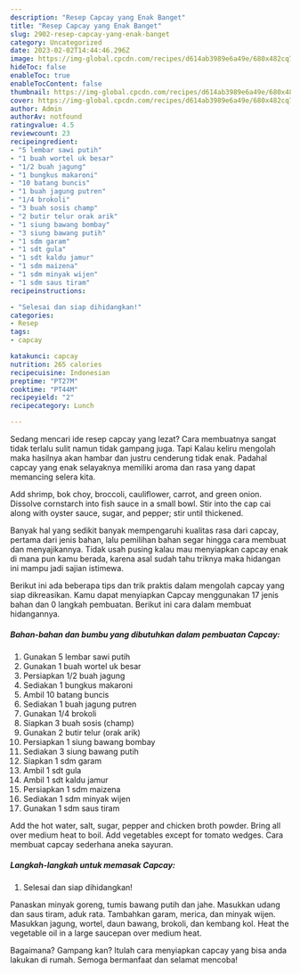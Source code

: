 ```yaml
---
description: "Resep Capcay yang Enak Banget"
title: "Resep Capcay yang Enak Banget"
slug: 2902-resep-capcay-yang-enak-banget
category: Uncategorized
date: 2023-02-02T14:44:46.296Z
image: https://img-global.cpcdn.com/recipes/d614ab3989e6a49e/680x482cq70/capcay-foto-resep-utama.jpg
hideToc: false
enableToc: true
enableTocContent: false
thumbnail: https://img-global.cpcdn.com/recipes/d614ab3989e6a49e/680x482cq70/capcay-foto-resep-utama.jpg
cover: https://img-global.cpcdn.com/recipes/d614ab3989e6a49e/680x482cq70/capcay-foto-resep-utama.jpg
author: Admin
authorAv: notfound
ratingvalue: 4.5
reviewcount: 23
recipeingredient:
- "5 lembar sawi putih"
- "1 buah wortel uk besar"
- "1/2 buah jagung"
- "1 bungkus makaroni"
- "10 batang buncis"
- "1 buah jagung putren"
- "1/4 brokoli"
- "3 buah sosis champ"
- "2 butir telur orak arik"
- "1 siung bawang bombay"
- "3 siung bawang putih"
- "1 sdm garam"
- "1 sdt gula"
- "1 sdt kaldu jamur"
- "1 sdm maizena"
- "1 sdm minyak wijen"
- "1 sdm saus tiram"
recipeinstructions:

- "Selesai dan siap dihidangkan!"
categories:
- Resep
tags:
- capcay

katakunci: capcay 
nutrition: 265 calories
recipecuisine: Indonesian
preptime: "PT27M"
cooktime: "PT44M"
recipeyield: "2"
recipecategory: Lunch

---
```



Sedang mencari ide resep capcay yang lezat? Cara membuatnya sangat tidak terlalu sulit namun tidak gampang juga. Tapi Kalau keliru mengolah maka hasilnya akan hambar dan justru cenderung tidak enak. Padahal capcay yang enak selayaknya memiliki aroma dan rasa yang dapat memancing selera kita.


Add shrimp, bok choy, broccoli, cauliflower, carrot, and green onion. Dissolve cornstarch into fish sauce in a small bowl. Stir into the cap cai along with oyster sauce, sugar, and pepper; stir until thickened.

Banyak hal yang sedikit banyak mempengaruhi kualitas rasa dari capcay, pertama dari jenis bahan, lalu pemilihan bahan segar hingga cara membuat dan menyajikannya. Tidak usah pusing kalau mau menyiapkan capcay enak di mana pun kamu berada, karena asal sudah tahu triknya maka hidangan ini mampu jadi sajian istimewa.


Berikut ini ada beberapa tips dan trik praktis dalam mengolah capcay yang siap dikreasikan. Kamu dapat menyiapkan Capcay menggunakan 17 jenis bahan dan 0 langkah pembuatan. Berikut ini cara dalam membuat hidangannya.

<!--inarticleads1-->

##### Bahan-bahan dan bumbu yang dibutuhkan dalam pembuatan Capcay:

1. Gunakan 5 lembar sawi putih
1. Gunakan 1 buah wortel uk besar
1. Persiapkan 1/2 buah jagung
1. Sediakan 1 bungkus makaroni
1. Ambil 10 batang buncis
1. Sediakan 1 buah jagung putren
1. Gunakan 1/4 brokoli
1. Siapkan 3 buah sosis (champ)
1. Gunakan 2 butir telur (orak arik)
1. Persiapkan 1 siung bawang bombay
1. Sediakan 3 siung bawang putih
1. Siapkan 1 sdm garam
1. Ambil 1 sdt gula
1. Ambil 1 sdt kaldu jamur
1. Persiapkan 1 sdm maizena
1. Sediakan 1 sdm minyak wijen
1. Gunakan 1 sdm saus tiram


Add the hot water, salt, sugar, pepper and chicken broth powder. Bring all over medium heat to boil. Add vegetables except for tomato wedges. Cara membuat capcay sederhana aneka sayuran. 

<!--inarticleads2-->

##### Langkah-langkah untuk memasak Capcay:


1. Selesai dan siap dihidangkan!

Panaskan minyak goreng, tumis bawang putih dan jahe. Masukkan udang dan saus tiram, aduk rata. Tambahkan garam, merica, dan minyak wijen. Masukkan jagung, wortel, daun bawang, brokoli, dan kembang kol. Heat the vegetable oil in a large saucepan over medium heat. 

Bagaimana? Gampang kan? Itulah cara menyiapkan capcay yang bisa anda lakukan di rumah. Semoga bermanfaat dan selamat mencoba!
